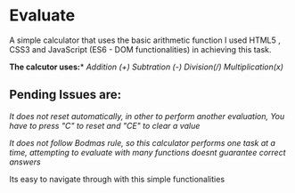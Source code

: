 # Evaluate
A simple calculator that uses the basic arithmetic function
I used HTML5 , CSS3 and JavaScript (ES6 - DOM functionalities) in achieving this task.

**The calcutor uses:***
*Addition (+)
  Subtration (-)
  Division(/)
  Multiplication(x)*

## Pending Issues are:
*It does not reset automatically, in other to perform another evaluation, You have to press "C" to reset and "CE" to clear a value*

*It does not follow Bodmas rule, so this calculator performs one task at a time, attempting to evaluate with many functions doesnt guarantee correct answers*

Its easy to navigate through with this simple functionalities
